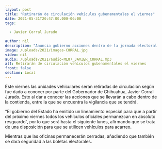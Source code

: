 ```yaml
---
layout: post
title: "Retirarán de circulación vehículos gubenamentales el viernes"
date: 2021-05-31T20:47:00.000-06:00
tags:
  
  - Javier Corral Jurado
  
author: nil
description: "Anuncia gobierno acciones dentro de la jornada electoral."
image: /uploads/2021/images-CORRAL.jpg
video: nil
audio: /uploads/2021/audio-ML07_JAVIER_CORRAL.mp3
alt: Retirarán de circulación vehículos gubenamentales el viernes
front: false
section: Local
---
```



Este viernes las unidades vehiculares serán retiradas de circulación según fue dado a conocer por parte del Gobernador de Chihuahua, Javier Corral Jurado. Esto al dar a conocer las acciones que se llevarán a cabo dentro de la contienda, entre la que se encuentra la vigilancia que se tendrá.

“El gobierno del Estado ha emitido un lineamiento especial para que a partir del próximo viernes todos los vehículos oficiales permanezcan en absoluto resguardo”, por lo que será hasta el siguiente lunes, afirmando que se trata de una disposición para que se utilicen vehículos para acarreo.

Mientras que las oficinas permanecerán cerradas, añadiendo que también se dará seguridad a las boletas electorales.
